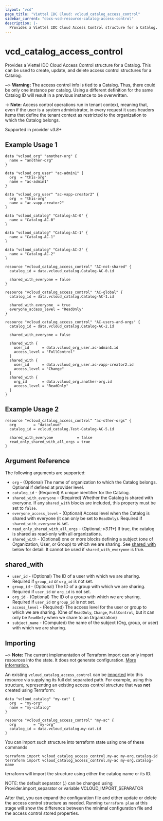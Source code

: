 ```yaml
---
layout: "vcd"
page_title: "Viettel IDC Cloud: vcloud_catalog_access_control"
sidebar_current: "docs-vcd-resource-catalog-access-control"
description: |-
  Provides a Viettel IDC Cloud Access Control structure for a Catalog.
---
```


# vcd\_catalog\_access\_control

Provides a Viettel IDC Cloud Access Control structure for a Catalog. This can be used to create, update, and delete access control structures for a Catalog.

~> **Warning:** The access control info is tied to a Catalog. Thus, there could be only one instance per catalog. Using a different
definition for the same Catalog ID will result in a previous instance to be overwritten.

-> **Note:** Access control operations run in tenant context, meaning that, even if the user is a system administrator,
in every request it uses headers items that define the tenant context as restricted to the organization to which the Catalog belongs.

Supported in provider *v3.8+*

## Example Usage 1

```hcl
data "vcloud_org" "another-org" {
  name = "another-org"
}

data "vcloud_org_user" "ac-admin1" {
  org  = "this-org"
  name = "ac-admin1"
}

data "vcloud_org_user" "ac-vapp-creator2" {
  org  = "this-org"
  name = "ac-vapp-creator2"
}

data "vcloud_catalog" "Catalog-AC-0" {
  name = "Catalog-AC-0"
}

data "vcloud_catalog" "Catalog-AC-1" {
  name = "Catalog-AC-1"
}

data "vcloud_catalog" "Catalog-AC-2" {
  name = "Catalog-AC-2"
}

resource "vcloud_catalog_access_control" "AC-not-shared" {
  catalog_id = data.vcloud_catalog.Catalog-AC-0.id

  shared_with_everyone = false
}

resource "vcloud_catalog_access_control" "AC-global" {
  catalog_id = data.vcloud_catalog.Catalog-AC-1.id

  shared_with_everyone  = true
  everyone_access_level = "ReadOnly"
}

resource "vcloud_catalog_access_control" "AC-users-and-orgs" {
  catalog_id = data.vcloud_catalog.Catalog-AC-2.id

  shared_with_everyone = false

  shared_with {
    user_id      = data.vcloud_org_user.ac-admin1.id
    access_level = "FullControl"
  }
  shared_with {
    user_id      = data.vcloud_org_user.ac-vapp-creator2.id
    access_level = "Change"
  }
  shared_with {
    org_id       = data.vcloud_org.another-org.id
    access_level = "ReadOnly"
  }
}
```

## Example Usage 2

```hcl
resource "vcloud_catalog_access_control" "ac-other-orgs" {
  org        = "datacloud"
  catalog_id = vcloud_catalog.Test-Catalog-AC-5.id

  shared_with_everyone           = false
  read_only_shared_with_all_orgs = true
}
```

## Argument Reference

The following arguments are supported:

* `org` - (Optional) The name of organization to which the Catalog belongs. Optional if defined at provider level.
* `catalog_id` - (Required) A unique identifier for the Catalog.
* `shared_with_everyone` - (Required) Whether the Catalog is shared with everyone. If any `shared_with` blocks are included,
  this property must be set to `false`.
* `everyone_access_level` - (Optional) Access level when the Catalog is shared with everyone (it can only be set to
  `ReadOnly`). Required if `shared_with_everyone` is set.
* `read_only_shared_with_all_orgs` - (Optional; *v3.11+*) If true, the catalog is shared as read-only with all organizations.
* `shared_with` - (Optional) one or more blocks defining a subject (one of Organization, User, or Group) to which we are sharing. 
   See [shared_with](#shared_with) below for detail. It cannot be used if `shared_with_everyone` is true.


## shared_with

* `user_id` - (Optional) The ID of a user with which we are sharing. Required if `group_id` or `org_id` is not set.
* `group_id` - (Optional) The ID of a group with which we are sharing. Required if `user_id` or `org_id` is not set.
* `org_id` - (Optional) The ID of a group with which we are sharing. Required if `user_id` or `group_id` is not set.
* `access_level` - (Required) The access level for the user or group to which we are sharing. (One of `ReadOnly`, 
  `Change`, `FullControl`, but it can only be `ReadOnly` when we share to an Organization)
* `subject_name` - (Computed) the name of the subject (Org, group, or user) with which we are sharing.


## Importing

~> **Note:** The current implementation of Terraform import can only import resources into the state. It does not generate
configuration. [More information.][docs-import]

An existing `vcloud_catalog_access_control` can be [imported][docs-import] into this resource via supplying its full dot separated path.
For example, using this structure, representing an existing access control structure that was **not** created using Terraform:

```hcl
data "vcloud_catalog" "my-cat" {
  org  = "my-org"
  name = "my-catalog"
}

resource "vcloud_catalog_access_control" "my-ac" {
  org        = "my-org"
  catalog_id = data.vcloud_catalog.my-cat.id
}
```

You can import such structure into terraform state using one of these commands

```
terraform import vcloud_catalog_access_control.my-ac my-org.catalog-id
terraform import vcloud_catalog_access_control.my-ac my-org.catalog-name
```

terraform will import the structure using either the catalog name or its ID.


NOTE: the default separator (.) can be changed using Provider.import_separator or variable VCLOUD_IMPORT_SEPARATOR

[docs-import]:https://www.terraform.io/docs/import/

After that, you can expand the configuration file and either update or delete the access control structure as needed. Running `terraform plan`
at this stage will show the difference between the minimal configuration file and the access control stored properties.
